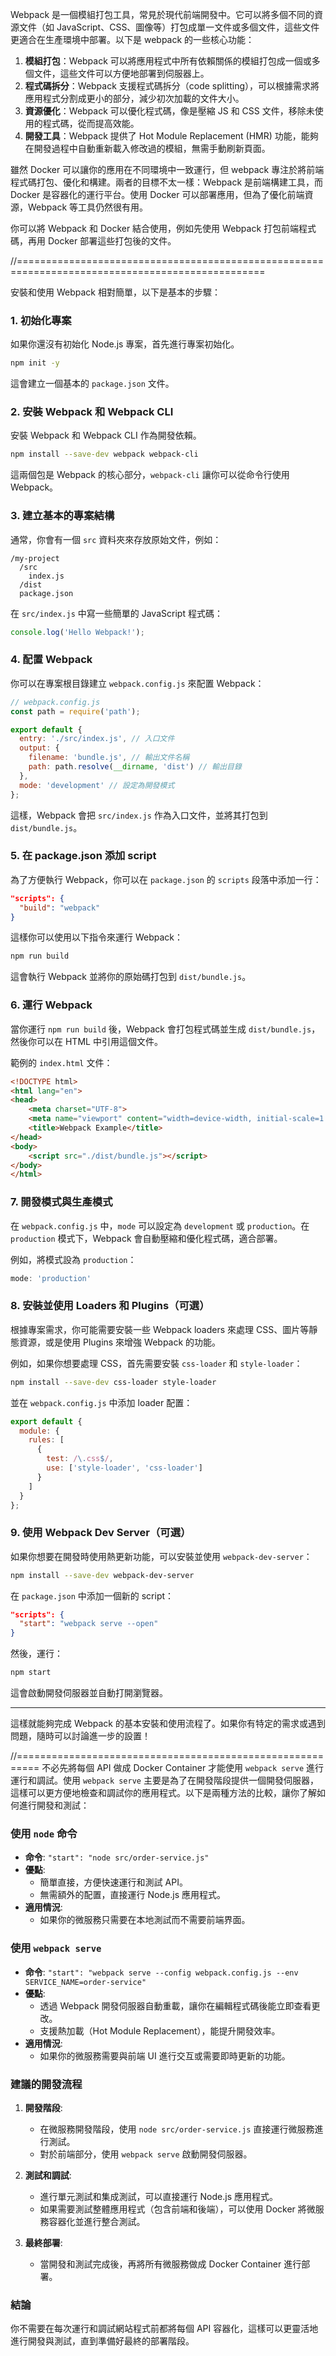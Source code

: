 Webpack 是一個模組打包工具，常見於現代前端開發中。它可以將多個不同的資源文件（如 JavaScript、CSS、圖像等）打包成單一文件或多個文件，這些文件更適合在生產環境中部署。以下是 webpack 的一些核心功能：

1. **模組打包**：Webpack 可以將應用程式中所有依賴關係的模組打包成一個或多個文件，這些文件可以方便地部署到伺服器上。
2. **程式碼拆分**：Webpack 支援程式碼拆分（code splitting），可以根據需求將應用程式分割成更小的部分，減少初次加載的文件大小。
3. **資源優化**：Webpack 可以優化程式碼，像是壓縮 JS 和 CSS 文件，移除未使用的程式碼，從而提高效能。
4. **開發工具**：Webpack 提供了 Hot Module Replacement (HMR) 功能，能夠在開發過程中自動重新載入修改過的模組，無需手動刷新頁面。

雖然 Docker 可以讓你的應用在不同環境中一致運行，但 webpack 專注於將前端程式碼打包、優化和構建。兩者的目標不太一樣：Webpack 是前端構建工具，而 Docker 是容器化的運行平台。使用 Docker 可以部署應用，但為了優化前端資源，Webpack 等工具仍然很有用。

你可以將 Webpack 和 Docker 結合使用，例如先使用 Webpack 打包前端程式碼，再用 Docker 部署這些打包後的文件。

//=================================================================================================

安裝和使用 Webpack 相對簡單，以下是基本的步驟：

### 1. **初始化專案**
如果你還沒有初始化 Node.js 專案，首先進行專案初始化。

```bash
npm init -y
```

這會建立一個基本的 `package.json` 文件。

### 2. **安裝 Webpack 和 Webpack CLI**
安裝 Webpack 和 Webpack CLI 作為開發依賴。

```bash
npm install --save-dev webpack webpack-cli
```

這兩個包是 Webpack 的核心部分，`webpack-cli` 讓你可以從命令行使用 Webpack。

### 3. **建立基本的專案結構**
通常，你會有一個 `src` 資料夾來存放原始文件，例如：

```
/my-project
  /src
    index.js
  /dist
  package.json
```

在 `src/index.js` 中寫一些簡單的 JavaScript 程式碼：

```javascript
console.log('Hello Webpack!');
```

### 4. **配置 Webpack**
你可以在專案根目錄建立 `webpack.config.js` 來配置 Webpack：

```javascript
// webpack.config.js
const path = require('path');

export default {
  entry: './src/index.js', // 入口文件
  output: {
    filename: 'bundle.js', // 輸出文件名稱
    path: path.resolve(__dirname, 'dist') // 輸出目錄
  },
  mode: 'development' // 設定為開發模式
};
```

這樣，Webpack 會把 `src/index.js` 作為入口文件，並將其打包到 `dist/bundle.js`。

### 5. **在 package.json 添加 script**
為了方便執行 Webpack，你可以在 `package.json` 的 `scripts` 段落中添加一行：

```json
"scripts": {
  "build": "webpack"
}
```

這樣你可以使用以下指令來運行 Webpack：

```bash
npm run build
```

這會執行 Webpack 並將你的原始碼打包到 `dist/bundle.js`。

### 6. **運行 Webpack**
當你運行 `npm run build` 後，Webpack 會打包程式碼並生成 `dist/bundle.js`，然後你可以在 HTML 中引用這個文件。

範例的 `index.html` 文件：

```html
<!DOCTYPE html>
<html lang="en">
<head>
    <meta charset="UTF-8">
    <meta name="viewport" content="width=device-width, initial-scale=1.0">
    <title>Webpack Example</title>
</head>
<body>
    <script src="./dist/bundle.js"></script>
</body>
</html>
```

### 7. **開發模式與生產模式**
在 `webpack.config.js` 中，`mode` 可以設定為 `development` 或 `production`。在 `production` 模式下，Webpack 會自動壓縮和優化程式碼，適合部署。

例如，將模式設為 `production`：

```javascript
mode: 'production'
```

### 8. **安裝並使用 Loaders 和 Plugins（可選）**
根據專案需求，你可能需要安裝一些 Webpack loaders 來處理 CSS、圖片等靜態資源，或是使用 Plugins 來增強 Webpack 的功能。

例如，如果你想要處理 CSS，首先需要安裝 `css-loader` 和 `style-loader`：

```bash
npm install --save-dev css-loader style-loader
```

並在 `webpack.config.js` 中添加 loader 配置：

```javascript
export default {
  module: {
    rules: [
      {
        test: /\.css$/,
        use: ['style-loader', 'css-loader']
      }
    ]
  }
};
```

### 9. **使用 Webpack Dev Server（可選）**
如果你想要在開發時使用熱更新功能，可以安裝並使用 `webpack-dev-server`：

```bash
npm install --save-dev webpack-dev-server
```

在 `package.json` 中添加一個新的 script：

```json
"scripts": {
  "start": "webpack serve --open"
}
```

然後，運行：

```bash
npm start
```

這會啟動開發伺服器並自動打開瀏覽器。

---

這樣就能夠完成 Webpack 的基本安裝和使用流程了。如果你有特定的需求或遇到問題，隨時可以討論進一步的設置！

//==========================================================
不必先將每個 API 做成 Docker Container 才能使用 `webpack serve` 進行運行和調試。使用 `webpack serve` 主要是為了在開發階段提供一個開發伺服器，這樣可以更方便地檢查和調試你的應用程式。以下是兩種方法的比較，讓你了解如何進行開發和測試：

### 使用 `node` 命令
- **命令**: `"start": "node src/order-service.js"`
- **優點**:
  - 簡單直接，方便快速運行和測試 API。
  - 無需額外的配置，直接運行 Node.js 應用程式。
- **適用情況**:
  - 如果你的微服務只需要在本地測試而不需要前端界面。

### 使用 `webpack serve`
- **命令**: `"start": "webpack serve --config webpack.config.js --env SERVICE_NAME=order-service"`
- **優點**:
  - 透過 Webpack 開發伺服器自動重載，讓你在編輯程式碼後能立即查看更改。
  - 支援熱加載（Hot Module Replacement），能提升開發效率。
- **適用情況**:
  - 如果你的微服務需要與前端 UI 進行交互或需要即時更新的功能。

### 建議的開發流程
1. **開發階段**:
   - 在微服務開發階段，使用 `node src/order-service.js` 直接運行微服務進行測試。
   - 對於前端部分，使用 `webpack serve` 啟動開發伺服器。

2. **測試和調試**:
   - 進行單元測試和集成測試，可以直接運行 Node.js 應用程式。
   - 如果需要測試整體應用程式（包含前端和後端），可以使用 Docker 將微服務容器化並進行整合測試。

3. **最終部署**:
   - 當開發和測試完成後，再將所有微服務做成 Docker Container 進行部署。

### 結論
你不需要在每次運行和調試網站程式前都將每個 API 容器化，這樣可以更靈活地進行開發與測試，直到準備好最終的部署階段。